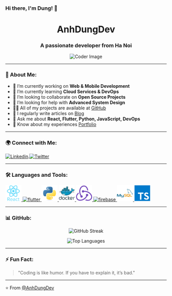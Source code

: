 ### Hi there, I'm Dung! 👋

<h1 align="center">AnhDungDev</h1>
<h3 align="center">A passionate developer from Ha Noi</h3>

<p align="center">
  <img src="https://prompti.ai/wp-content/uploads/2023/07/pcboi2.png" alt="Coder Image" width="150"/>
</p>

---

### 🚀 About Me:
- 🔭 I’m currently working on **Web & Mobile Development**
- 🌱 I’m currently learning **Cloud Services & DevOps**
- 👯 I’m looking to collaborate on **Open Source Projects**
- 🤝 I’m looking for help with **Advanced System Design**
- 👨‍💻 All of my projects are available at [GitHub](https://github.com/your-profile)
- 📝 I regularly write articles on [Blog](https://your-blog.com)
- 💬 Ask me about **React, Flutter, Python, JavaScript, DevOps**
- 📄 Know about my experiences [Portfolio](https://your-portfolio.com)

---

### 🌍 Connect with Me:
<p align="left">
  <a href="https://linkedin.com/in/yourprofile" target="_blank">
    <img align="center" src="https://img.shields.io/badge/-LinkedIn-0077B5?style=flat-square&logo=Linkedin&logoColor=white" alt="Linkedin"/>
  </a>
  <a href="https://twitter.com/yourprofile" target="_blank">
    <img align="center" src="https://img.shields.io/badge/-Twitter-1DA1F2?style=flat-square&logo=Twitter&logoColor=white" alt="Twitter"/>
  </a>
</p>

---

### 🛠️ Languages and Tools:
<p align="left">
  <a href="https://reactjs.org/">
    <img src="https://raw.githubusercontent.com/devicons/devicon/master/icons/react/react-original-wordmark.svg" alt="react" width="50" height="50"/>
  </a>
  <a href="https://flutter.dev">
    <img src="https://www.vectorlogo.zone/logos/flutterio/flutterio-icon.svg" alt="flutter" width="50" height="50"/>
  </a>
  <a href="https://www.python.org">
    <img src="https://raw.githubusercontent.com/devicons/devicon/master/icons/python/python-original.svg" alt="python" width="50" height="50"/>
  </a>
  <a href="https://www.docker.com/">
    <img src="https://raw.githubusercontent.com/devicons/devicon/master/icons/docker/docker-original-wordmark.svg" alt="docker" width="50" height="50"/>
  </a>
  <a href="https://redux.js.org">
    <img src="https://raw.githubusercontent.com/devicons/devicon/master/icons/redux/redux-original.svg" alt="redux" width="50" height="50"/>
  </a>
  <a href="https://firebase.google.com/">
    <img src="https://www.vectorlogo.zone/logos/firebase/firebase-icon.svg" alt="firebase" width="50" height="50"/>
  </a>
  <a href="https://www.mysql.com/">
    <img src="https://raw.githubusercontent.com/devicons/devicon/master/icons/mysql/mysql-original-wordmark.svg" alt="mysql" width="50" height="50"/>
  </a>
  <a href="https://www.typescriptlang.org/">
    <img src="https://raw.githubusercontent.com/devicons/devicon/master/icons/typescript/typescript-original.svg" alt="typescript" width="50" height="50"/>
  </a>
</p>

---

### 📊 GitHub:
<p align="center">
  <img src="https://github-readme-streak-stats.herokuapp.com/?user=your-github&theme=radical" alt="GitHub Streak"/>
</p>

<p align="center">
  <img src="https://github-readme-stats.vercel.app/api/top-langs/?username=your-github&layout=compact&theme=radical" alt="Top Languages"/>
</p>

---

### ⚡ Fun Fact:
> "Coding is like humor. If you have to explain it, it’s bad."

---

⭐️ From [@AnhDungDev](https://github.com/your-profile)
